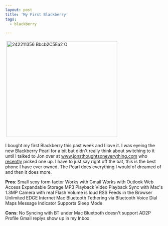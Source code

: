 ```yaml
---
layout: post
title: 'My First Blackberry'
tags:
  - blackberry

---
```


<img src="http://www.the8thsign.com/wp-content/uploads/2006/10/242211356_bbcb2c5ea2_o.jpg" alt="242211356 Bbcb2C5Ea2 O" border="0" height="306" hspace="4" vspace="4" width="353" />

I bought my first Blackberry this past week and I love it. I was eyeing the new Blackberry Pearl for a bit but didn't really think about switching to it until I talked to Jon over at <a href="http://www.jonsthoughtsoneverything.com/">www.jonsthoughtsoneverything.com</a> who <a href="http://www.jonsthoughtsoneverything.com/2006/10/05/new-phone/">recently</a> picked one up. I have to just say right off the bat, this is the best phone I have ever owned. The Pearl does everything I would of dreamed of and then it does more.

<strong>Pros</strong>:
Small sexy form factor
Works with Gmail
Works with Outlook Web Access
Expandable Storage
MP3 Playback
Video Playback
Sync with Mac's
1.3MP Camera with real Flash
Volume is loud
RSS Feeds in the Browser
Unlimited EDGE Internet
Mac Bluetooth Tethering via Bluetooth
Voice Dial
Maps
Message Indicator
Supports Sleep Mode

<strong>Cons</strong>:
No Syncing with BT under Mac
Bluetooth doesn't support AD2P Profile
Gmail replys show up in my Inbox

<!-- technorati tags start -->
<!-- technorati tags end -->
